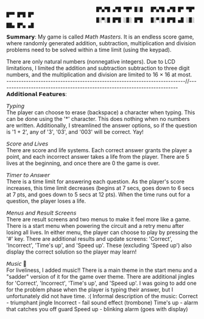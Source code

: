                                      █▀▄▀█ ▄▀█ ▀█▀ █░█   █▀▄▀█ ▄▀█ █▀ ▀█▀ █▀▀ █▀█ █▀  
                                     █░▀░█ █▀█ ░█░ █▀█   █░▀░█ █▀█ ▄█ ░█░ ██▄ █▀▄ ▄█

𝗦𝘂𝗺𝗺𝗮𝗿𝘆:
My game is called 𝘔𝘢𝘵𝘩 𝘔𝘢𝘴𝘵𝘦𝘳𝘴. It is an endless score game, where randomly generated addition, subtraction, multiplication and division problems need to be solved within a time limit (using the keypad).

There are only natural numbers (nonnegative integers). Due to LCD limitations, I limited the addition and subtraction subtraction to three digit numbers, and the multiplication and division are limited to 16 × 16 at most.  
-------------------------------------------------------------------------//-------------------------------------------------------------------------  
𝗔𝗱𝗱𝗶𝘁𝗶𝗼𝗻𝗮𝗹 𝗙𝗲𝗮𝘁𝘂𝗿𝗲𝘀:

𝘛𝘺𝘱𝘪𝘯𝘨  
The player can choose to erase (backspace) a character when typing. This can be done using the '*' character. This does nothing when no numbers are written. Additionally, I streamlined the answer options, so if the question is '1 + 2', any of '3', '03', and '003' will be correct. Yay!

𝘚𝘤𝘰𝘳𝘦 𝘢𝘯𝘥 𝘓𝘪𝘷𝘦𝘴  
There are score and life systems. Each correct answer grants the player a point, and each incorrect answer takes a life from the player. There are 5 lives at the beginning, and once there are 0 the game is over.

𝘛𝘪𝘮𝘦𝘳 𝘵𝘰 𝘈𝘯𝘴𝘸𝘦𝘳  
There is a time limit for answering each question. As the player's score increases, this time limit decreases (begins at 7 secs, goes down to 6 secs at 7 pts, and goes down to 5 secs at 12 pts). When the time runs out for a question, the player loses a life.

𝘔𝘦𝘯𝘶𝘴 𝘢𝘯𝘥 𝘙𝘦𝘴𝘶𝘭𝘵 𝘚𝘤𝘳𝘦𝘦𝘯𝘴  
There are result screens and two menus to make it feel more like a game. There is a start menu when powering the circuit and a retry menu after losing all lives. In either menu, the player can choose to play by pressing the '#' key. There are additional results and update screens: 'Correct', 'Incorrect', 'Time's up', and 'Speed up'. These (excluding 'Speed up') also display the correct solution so the player may learn!

𝘔𝘶𝘴𝘪𝘤 🎵  
For liveliness, I added music!!
There is a main theme in the start menu and a "sadder" version of it for the game over theme. There are additional jingles for 'Correct', 'Incorrect', 'Time's up', and 'Speed up'. I was going to add one for the problem phase when the player is typing their answer, but I unfortunately did not have time. :(
Informal description of the music:
Correct - triumphant jingle
Incorrect - fail sound effect (trombone)
Time's up - alarm that catches you off guard
Speed up - blinking alarm (goes with display)
